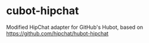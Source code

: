 cubot-hipchat
=============

Modified HipChat adapter for GitHub's Hubot, based on https://github.com/hipchat/hubot-hipchat
